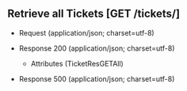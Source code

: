 ## Retrieve all Tickets [GET /tickets/]

+ Request (application/json; charset=utf-8)

    <!-- include(../auth/authHeader.md) -->

+ Response 200 (application/json; charset=utf-8)

    + Attributes (TicketResGETAll)

+ Response 500 (application/json; charset=utf-8)
